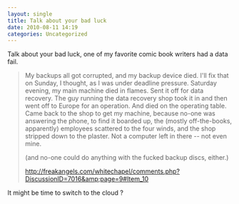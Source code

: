 ```yaml
---
layout: single
title: Talk about your bad luck
date: 2010-08-11 14:19
categories: Uncategorized
---
```

Talk about your bad luck, one of my favorite comic book writers had a data fail.
<blockquote>My backups all got corrupted, and my backup device died. I'll fix that on Sunday, I thought, as I was under deadline pressure. Saturday evening, my main machine died in flames. Sent it off for data recovery. The guy running the data recovery shop took it in and then went off to Europe for an operation. And died on the operating table. Came back to the shop to get my machine, because no-one was answering the phone, to find it boarded up, the (mostly off-the-books, apparently) employees scattered to the four winds, and the shop stripped down to the plaster. Not a computer left in there -- not even mine.

(and no-one could do anything with the fucked backup discs, either.)

<a href="http://freakangels.com/whitechapel/comments.php?DiscussionID=7016&amp;page=9#Item_10">http://freakangels.com/whitechapel/comments.php?DiscussionID=7016&amp;page=9#Item_10</a></blockquote>
It might be time to switch to the cloud ?
